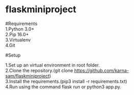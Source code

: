 # flaskminiproject<br>

#Requirements<br>
1.Python 3.0+<br>
2.Pip 16.0+<br>
3.Virtualenv<br>
4.Git<br>

#Setup<br>

1.Set up an virtual environment in root folder.<br>
2.Clone the repository.(git clone https://github.com/karna-sam/flaskminiproject)<br>
3.Install the requirements.(pip3 install -r requirements.txt)<br>
4.Run using the command flask run or python3 app.py.<br>
